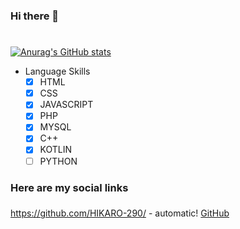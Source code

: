 ### Hi there 👋<h1>
  [![Anurag's GitHub stats](https://github-readme-stats.vercel.app/api?username=HIKARO-290)](https://github.com/anuraghazra/github-readme-stats)

- Language Skills 
  - [X] HTML
  - [X] CSS
  - [X] JAVASCRIPT
  - [X] PHP
  - [X] MYSQL
  - [X] C++
  - [X] KOTLIN
  - [ ] PYTHON
 
### Here are my social links <h3>
https://github.com/HIKARO-290/ - automatic!
[GitHub](http://github.com)
<!--
**HIKARO-290/HIKARO-290** is a ✨ _special_ ✨ repository because its `README.md` (this file) appears on your GitHub profile.

Here are some ideas to get you started:

- 🔭 I’m currently working on ...
- 🌱 I’m currently learning ...
- 👯 I’m looking to collaborate on ...
- 🤔 I’m looking for help with ...
- 💬 Ask me about ...
- 📫 How to reach me: ...
- 😄 Pronouns: ...
- ⚡ Fun fact: ...
-->
